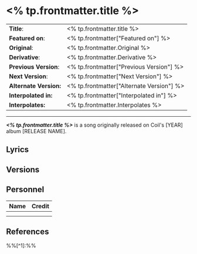 
# <% tp.frontmatter.title %>

|  |  |
| --- | --- |
| __Title__: | <% tp.frontmatter.title %> |
| __Featured on__: | <% tp.frontmatter["Featured on"] %> |
| __Original__: | <% tp.frontmatter.Original %> |
| __Derivative__: | <% tp.frontmatter.Derivative %> |
| __Previous Version__: | <% tp.frontmatter["Previous Version"] %> |
| __Next Version__: | <% tp.frontmatter["Next Version"] %> |
| __Alternate Version:__ | <% tp.frontmatter["Alternate Version"] %> |
| __Interpolated in:__ | <% tp.frontmatter["Interpolated in"] %> |
| __Interpolates:__ | <% tp.frontmatter.Interpolates %> |

---

*__<% tp.frontmatter.title %>__* is a song originally released on Coil's [YEAR] album [RELEASE NAME].

## Lyrics

## Versions

## Personnel

|Name|Credit|
|---|---|
|||
|||

## References
%%[^1]:%%
